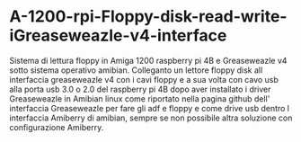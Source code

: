 # A-1200-rpi-Floppy-disk-read-write-iGreaseweazle-v4-interface

Sistema di lettura floppy in Amiga 1200 raspberry pi 4B e Greaseweazle v4 sotto sistema
 operativo amibian. Colleganto un lettore floppy disk all interfaccia greaseweazle v4
 con i cavi floppy e a sua volta con cavo usb alla porta usb 3.0 o 2.0 del raspberry pi 4B
 dopo aver installato i driver Greaseweazle in Amibian linux come riportato nella pagina github
 dell' interfaccia Greaseweazle per fare gli adf e floppy e come drive usb dentro l interfaccia 
 Amiberry di amibian, sempre se non possibile altra soluzione con configurazione Amiberry.
